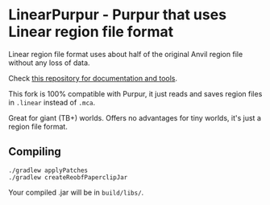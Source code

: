 # LinearPurpur - Purpur that uses Linear region file format

Linear region file format uses about half of the original Anvil region file without any loss of data.

Check [this repository for documentation and tools](https://github.com/xymb-endcrystalme/LinearRegionFileFormatTools).



This fork is 100% compatible with Purpur, it just reads and saves region files in `.linear` instead of `.mca`.

Great for giant (TB+) worlds. Offers no advantages for tiny worlds, it's just a region file format.

## Compiling

```
./gradlew applyPatches
./gradlew createReobfPaperclipJar
```

Your compiled .jar will be in `build/libs/`.
